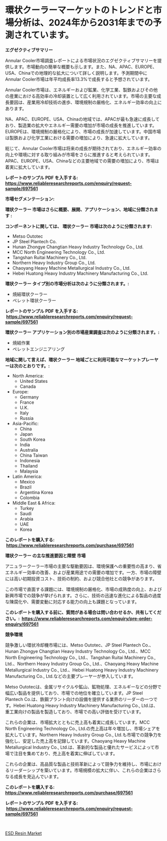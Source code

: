 <p><h1>環状クーラーマーケットのトレンドと市場分析は、2024年から2031年までの予測されています。</h1></p><p><strong>エグゼクティブサマリー</strong></p>
<p><p>Annular Cooler市場調査レポートによる市場状況のエグゼクティブサマリーを提供します。市場動向の簡単な概要も示します。また、NA、APAC、EUROPE、USA、Chinaでの地理的な拡大について詳しく説明します。予測期間中にAnnular Cooler市場は年平均成長率13.3%で成長すると予想されています。</p><p>Annular Cooler市場は、エネルギーおよび鉱業、化学工業、製鉄およびその他の産業における高効率の冷却装置として広く利用されています。市場の主要な成長要因は、産業用冷却技術の進歩、環境規制の厳格化、エネルギー効率の向上にあります。</p><p>NA、APAC、EUROPE、USA、Chinaの地域では、APACが最も急速に成長しており、製造業の拡大やエネルギー需要の増加が市場の成長を推進しています。EUROPEは、環境規制の厳格化により、市場の成長が加速しています。中国市場は製鉄および化学工業における需要の増加により、急速に拡大しています。</p><p>総じて、Annular Cooler市場は将来の成長が期待されており、エネルギー効率の向上や環境に対する取り組みが市場をさらに推進すると考えられています。APAC、EUROPE、USA、Chinaなどの主要地域での需要の増加により、市場は着実に拡大しています。</p></p>
<p><strong>レポートのサンプル PDF を入手する: <a href="https://www.reliableresearchreports.com/enquiry/request-sample/697561">https://www.reliableresearchreports.com/enquiry/request-sample/697561</a></strong></p>
<p><strong>市場セグメンテーション:</strong></p>
<p><strong> 環状クーラー 市場はさらに概要、展開、アプリケーション、地域に分類されます :</strong></p>
<p><strong>コンポーネントに関しては、 環状クーラー 市場は次のように分類されます: &nbsp;</strong></p>
<p><ul><li>Metso Outotec</li><li>JP Steel Plantech Co.</li><li>Hunan Zhongye Changtian Heavy Industry Technology Co., Ltd.</li><li>MCC North Engineering Technology Co., Ltd.</li><li>Tangshan Ruitai Machinery Co., Ltd.</li><li>Northern Heavy Industry Group Co., Ltd.</li><li>Chaoyang Heavy Machine Metallurgical Industry Co., Ltd.</li><li>Hebei Huatong Heavy Industry Machinery Manufacturing Co., Ltd.</li></ul></p>
<p><strong> 環状クーラー タイプ別の市場分析は次のように分類されます。:</strong></p>
<p><ul><li>焼結環状クーラー</li><li>ペレット環状クーラー</li></ul></p>
<p><strong>レポートのサンプル PDF を入手する: &nbsp;<a href="https://www.reliableresearchreports.com/enquiry/request-sample/697561">https://www.reliableresearchreports.com/enquiry/request-sample/697561</a></strong></p>
<p><strong> 環状クーラー アプリケーション別の市場産業調査は次のように分類されます。:</strong></p>
<p><ul><li>焼結作業</li><li>ペレットエンジニアリング</li></ul></p>
<p><strong>地域に関して言えば、環状クーラー 地域ごとに利用可能なマーケットプレーヤーは次のとおりです。:</strong></p>
<p><ul>
    <li>
        North America:
        <ul>
            <li>United States</li>
            <li>Canada</li>
        </ul>
    </li>
    <li>
        Europe:
        <ul>
            <li>Germany</li>
            <li>France</li>
            <li>U.K.</li>
            <li>Italy</li>
            <li>Russia</li>
        </ul>
    </li>
    <li>
        Asia-Pacific:
        <ul>
            <li>China</li>
            <li>Japan</li>
            <li>South Korea</li>
            <li>India</li>
            <li>Australia</li>
            <li>China Taiwan</li>
            <li>Indonesia</li>
            <li>Thailand</li>
            <li>Malaysia</li>
        </ul>
    </li>
    <li>
        Latin America:
        <ul>
            <li>Mexico</li>
            <li>Brazil</li>
            <li>Argentina Korea</li>
            <li>Colombia</li>
        </ul>
    </li>
    <li>
        Middle East & Africa:
        <ul>
            <li>Turkey</li>
            <li>Saudi</li>
            <li>Arabia</li>
            <li>UAE</li>
            <li>Korea</li>
        </ul>
    </li>
    </ul></p>
<p><strong>このレポートを購入する: &nbsp;<a href="https://www.reliableresearchreports.com/purchase/697561">https://www.reliableresearchreports.com/purchase/697561</a></strong></p>
<p><strong>環状クーラー の主な推進要因と障壁 市場</strong></p>
<p><p>アニュラークーラー市場の主要な駆動要因は、環境保護への重要性の高まり、省エネルギー効率の改善、および産業用途での需要の増加です。一方、市場の障壁には高い初期投資コスト、技術の制約、および競合他社との競争があります。</p><p>この市場で直面する課題には、環境規制の厳格化、市場の成熟度の向上、および新興市場での競争が挙げられます。さらに、技術の迅速な進化による製品の過度な陳腐化や、需要変動に対応する能力の向上も課題となっています。</p></p>
<p><strong>このレポートを購入する前に、質問がある場合は問い合わせるか、共有してください。:&nbsp; <a href="https://www.reliableresearchreports.com/enquiry/pre-order-enquiry/697561">https://www.reliableresearchreports.com/enquiry/pre-order-enquiry/697561</a></strong></p>
<p><strong>競争環境</strong></p>
<p><p>競争激しい環状冷却機市場には、Metso Outotec、JP Steel Plantech Co.、Hunan Zhongye Changtian Heavy Industry Technology Co., Ltd.、MCC North Engineering Technology Co., Ltd.、Tangshan Ruitai Machinery Co., Ltd.、Northern Heavy Industry Group Co., Ltd.、Chaoyang Heavy Machine Metallurgical Industry Co., Ltd.、Hebei Huatong Heavy Industry Machinery Manufacturing Co., Ltd.などの主要プレーヤーが参入しています。</p><p>Metso Outotecは、金属リサイクルや鉱山、鉱物処理、エネルギーなどの分野で幅広い製品を提供しており、市場での地位を確立しています。JP Steel Plantech Co.は、鉄鋼プラント向けの設備を提供する業界のリーダーの一つです。Hebei Huatong Heavy Industry Machinery Manufacturing Co., Ltd.は、重工業向けの製品を製造しており、市場での高い評価を受けています。</p><p>これらの企業は、市場拡大とともに売上高も着実に成長しています。MCC North Engineering Technology Co., Ltd.の売上高は年々増加し、市場シェアを拡大しています。Northern Heavy Industry Group Co., Ltd.も市場での競争力を強化し、安定した売上高を記録しています。Chaoyang Heavy Machine Metallurgical Industry Co., Ltd.は、革新的な製品と優れたサービスによって市場で注目を集めており、売上高を着実に伸ばしています。</p><p>これらの企業は、高品質な製品と技術革新によって競争力を維持し、市場におけるリーダーシップを築いています。市場規模の拡大に伴い、これらの企業はさらなる成長を見込んでいます。</p></p>
<p><strong>このレポートを購入する: &nbsp; <a href="https://www.reliableresearchreports.com/purchase/697561">https://www.reliableresearchreports.com/purchase/697561</a></strong></p>
<p><strong>レポートのサンプル PDF を入手する: &nbsp;<a href="https://www.reliableresearchreports.com/enquiry/request-sample/697561">https://www.reliableresearchreports.com/enquiry/request-sample/697561</a></strong><strong></strong></p>
<p>&nbsp;</p>
<p><p><a href="https://silk-columnist-571.notion.site/ESD-Resin-Market-Insights-Market-Players-and-Forecast-Till-2031-4b5e1ec2909446c58fe60f20ce3fbf5b">ESD Resin Market</a></p></p>